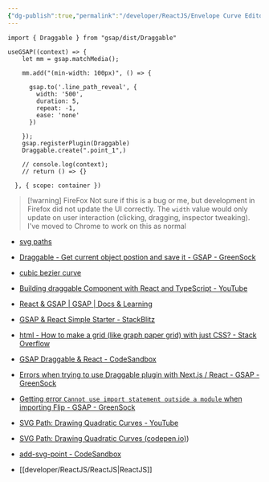 ```yaml
---
{"dg-publish":true,"permalink":"/developer/ReactJS/Envelope Curve Editor with SVG/","tags":["reactjs","nodejs"]}
---
```



```tsx
import { Draggable } from "gsap/dist/Draggable"
```

```tsx
useGSAP((context) => {
    let mm = gsap.matchMedia();

    mm.add("(min-width: 100px)", () => {

      gsap.to('.line_path_reveal', {
        width: '500',
        duration: 5,
        repeat: -1,
        ease: 'none'
      })
  
    });
    gsap.registerPlugin(Draggable)
    Draggable.create(".point_1",)

    // console.log(context);
    // return () => {}
    
  }, { scope: container })
```

> [!warning] FireFox
> Not sure if this is a bug or me, but development in Firefox did not update the UI correctly. The `width` value would only update on user interaction (clicking, dragging, inspector tweaking). I've moved to Chrome to work on this as normal


- [svg paths](https://developer.mozilla.org/en-US/docs/Web/SVG/Attribute/d#path_commands)
- [Draggable - Get current object postion and save it - GSAP - GreenSock](https://gsap.com/community/forums/topic/12649-draggable-get-current-object-postion-and-save-it/)
- [cubic bezier curve](https://cubic-bezier.com/#.37,.46,.91,.41)
- [Building draggable Component with React and TypeScript - YouTube](https://www.youtube.com/watch?v=ZcDWyVj6-uU)
- [React & GSAP | GSAP | Docs & Learning](https://gsap.com/resources/React/)
- [GSAP & React Simple Starter - StackBlitz](https://stackblitz.com/edit/gsap-react-basic-f48716?file=src%2FApp.js)
- [html - How to make a grid (like graph paper grid) with just CSS? - Stack Overflow](like%20graph%20paper%20grid%20with%20just%20CSS?%20-%20Stack%20Overflow)
- [GSAP Draggable & React - CodeSandbox](https://codesandbox.io/p/sandbox/gsap-draggable-react-zfiun?file=%2Fsrc%2FBox.jsx%3A3%2C1-3%2C44)
- [Errors when trying to use Draggable plugin with Next.js / React - GSAP - GreenSock](https://gsap.com/community/forums/topic/34893-errors-when-trying-to-use-draggable-plugin-with-nextjs-react/)
- [Getting error `Cannot use import statement outside a module` when importing Flip - GSAP - GreenSock](https://gsap.com/community/forums/topic/29801-getting-error-cannot-use-import-statement-outside-a-module-when-importing-flip/)
- [SVG Path: Drawing Quadratic Curves - YouTube](https://www.youtube.com/watch?v=qwI_cVs8yy0)
- [SVG Path: Drawing Quadratic Curves (codepen.io)](codepen.io))
- [add-svg-point - CodeSandbox](https://codesandbox.io/p/sandbox/add-svg-point-zgt56?file=%2Fsrc%2FApp.js)

- [[developer/ReactJS/ReactJS\|ReactJS]]